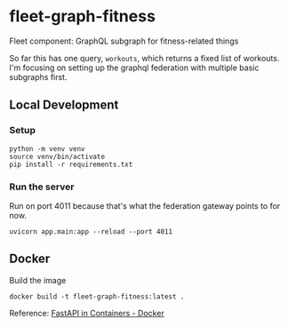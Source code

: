 # fleet-graph-fitness

Fleet component: GraphQL subgraph for fitness-related things

So far this has one query, `workouts`, which returns a fixed list of workouts. I'm
focusing on setting up the graphql federation with multiple basic subgraphs first.

## Local Development

### Setup

```
python -m venv venv
source venv/bin/activate
pip install -r requirements.txt
```

### Run the server

Run on port 4011 because that's what the federation gateway points to for now.

```
uvicorn app.main:app --reload --port 4011
```

## Docker

Build the image

```
docker build -t fleet-graph-fitness:latest .
```

Reference: [FastAPI in Containers - Docker](https://fastapi.tiangolo.com/deployment/docker/#build-a-docker-image-for-fastapi)
